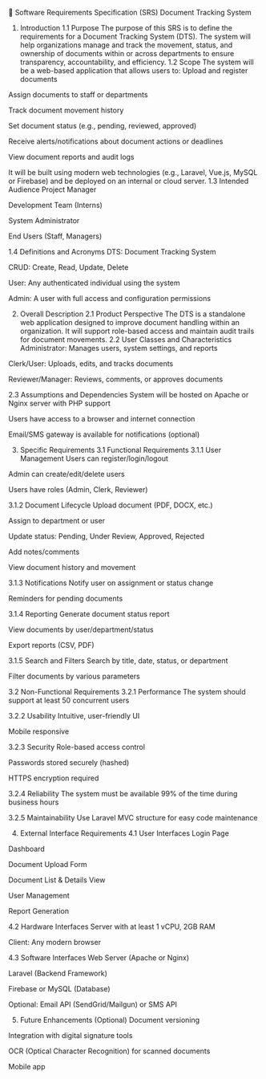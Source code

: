 📝 Software Requirements Specification (SRS)
Document Tracking System

1. Introduction
1.1 Purpose
The purpose of this SRS is to define the requirements for a Document Tracking System (DTS). The system will help organizations manage and track the movement, status, and ownership of documents within or across departments to ensure transparency, accountability, and efficiency.
1.2 Scope
The system will be a web-based application that allows users to:
Upload and register documents


Assign documents to staff or departments


Track document movement history


Set document status (e.g., pending, reviewed, approved)


Receive alerts/notifications about document actions or deadlines


View document reports and audit logs


It will be built using modern web technologies (e.g., Laravel, Vue.js, MySQL or Firebase) and be deployed on an internal or cloud server.
1.3 Intended Audience
Project Manager


Development Team (Interns)


System Administrator


End Users (Staff, Managers)


1.4 Definitions and Acronyms
DTS: Document Tracking System


CRUD: Create, Read, Update, Delete


User: Any authenticated individual using the system


Admin: A user with full access and configuration permissions



2. Overall Description
2.1 Product Perspective
The DTS is a standalone web application designed to improve document handling within an organization. It will support role-based access and maintain audit trails for document movements.
2.2 User Classes and Characteristics
Administrator: Manages users, system settings, and reports


Clerk/User: Uploads, edits, and tracks documents


Reviewer/Manager: Reviews, comments, or approves documents


2.3 Assumptions and Dependencies
System will be hosted on Apache or Nginx server with PHP support


Users have access to a browser and internet connection


Email/SMS gateway is available for notifications (optional)



3. Specific Requirements
3.1 Functional Requirements
3.1.1 User Management
Users can register/login/logout


Admin can create/edit/delete users


Users have roles (Admin, Clerk, Reviewer)


3.1.2 Document Lifecycle
Upload document (PDF, DOCX, etc.)


Assign to department or user


Update status: Pending, Under Review, Approved, Rejected


Add notes/comments


View document history and movement


3.1.3 Notifications
Notify user on assignment or status change


Reminders for pending documents


3.1.4 Reporting
Generate document status report


View documents by user/department/status


Export reports (CSV, PDF)


3.1.5 Search and Filters
Search by title, date, status, or department


Filter documents by various parameters



3.2 Non-Functional Requirements
3.2.1 Performance
The system should support at least 50 concurrent users


3.2.2 Usability
Intuitive, user-friendly UI


Mobile responsive


3.2.3 Security
Role-based access control


Passwords stored securely (hashed)


HTTPS encryption required


3.2.4 Reliability
The system must be available 99% of the time during business hours


3.2.5 Maintainability
Use Laravel MVC structure for easy code maintenance



4. External Interface Requirements
4.1 User Interfaces
Login Page


Dashboard


Document Upload Form


Document List & Details View


User Management


Report Generation


4.2 Hardware Interfaces
Server with at least 1 vCPU, 2GB RAM


Client: Any modern browser


4.3 Software Interfaces
Web Server (Apache or Nginx)


Laravel (Backend Framework)


Firebase or MySQL (Database)


Optional: Email API (SendGrid/Mailgun) or SMS API



5. Future Enhancements (Optional)
Document versioning


Integration with digital signature tools


OCR (Optical Character Recognition) for scanned documents


Mobile app


